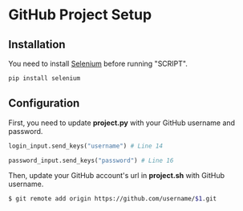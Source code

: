 # GitHub Project Setup

## Installation

You need to install [Selenium](https://selenium-python.readthedocs.io/) before running "SCRIPT".

```bash
pip install selenium
```

## Configuration

First, you need to update **project.py** with your GitHub username and password.

```python
login_input.send_keys("username") # Line 14

password_input.send_keys("password") # Line 16
```

Then, update your GitHub account's url in **project.sh** with GitHub username.

```bash
$ git remote add origin https://github.com/username/$1.git
```

